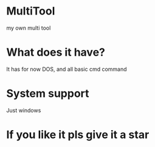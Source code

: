 # MultiTool
my own multi tool
# What does it have?
It has for now DOS, and all basic cmd command
# System support
Just windows
# If you like it pls give it a star
